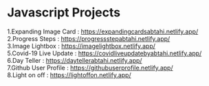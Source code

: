 # Javascript Projects

1.Expanding Image Card : https://expandingcardsabtahi.netlify.app/  <br>
2.Progress Steps : https://progressstepabtahi.netlify.app/ <br>
3.Image Lightbox : https://imagelightbox.netlify.app/ <br>
5.Covid-19 Live Update : https://covidliveupdatebyabtahi.netlify.app/  <br>
6.Day Teller : https://daytellerabtahi.netlify.app/ <br>
7.Github User Profile : https://githubuserprofile.netlify.app/ <br>
8.Light on off : https://lightoffon.netlify.app/
